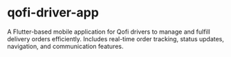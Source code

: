 # qofi-driver-app
A Flutter-based mobile application for Qofi drivers to manage and fulfill delivery orders efficiently. Includes real-time order tracking, status updates, navigation, and communication features.
